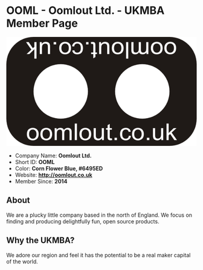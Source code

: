 OOML - Oomlout Ltd. - UKMBA Member Page
======================================
![logo](UKMBA-OOML-Logo-600.png)
* Company Name: <b>Oomlout Ltd. </b>
* Short ID: <b>OOML</b> 
* Color: <b>Corn Flower Blue, #6495ED</b>
* Website: <b><a href="">http://oomlout.co.uk</a></b>
* Member Since: <b>2014</b>
 ## About
We are a plucky little company based in the north of England. We focus on finding and producing delightfully fun, open source products.
 ## Why the UKMBA?
We adore our region and feel it has the potential to be a real maker capital of the world.
